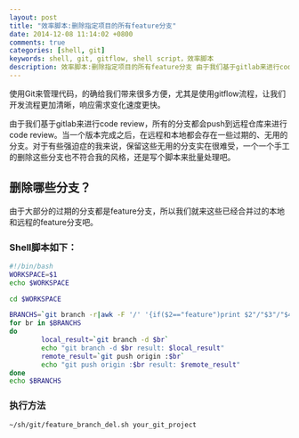 ```yaml
---
layout: post
title: "效率脚本:删除指定项目的所有feature分支"
date: 2014-12-08 11:14:02 +0800
comments: true
categories: [shell, git]
keywords: shell, git, gitflow, shell script，效率脚本
description: 效率脚本:删除指定项目的所有feature分支 由于我们基于gitlab来进行code review，所有的分支都会push到远程仓库来进行code review。当一个版本完成之后，在远程和本地都会存在一些过期的、无用的分支。对于有些强迫症的我来说，保留这些无用的分支实在很难受，一个一个手工的删除这些分支也不符合我的风格，还是写个脚本来批量处理吧。
---
```


使用Git来管理代码，的确给我们带来很多方便，尤其是使用gitflow流程，让我们开发流程更加清晰，响应需求变化速度更快。

由于我们基于gitlab来进行code review，所有的分支都会push到远程仓库来进行code review。当一个版本完成之后，在远程和本地都会存在一些过期的、无用的分支。对于有些强迫症的我来说，保留这些无用的分支实在很难受，一个一个手工的删除这些分支也不符合我的风格，还是写个脚本来批量处理吧。

## 删除哪些分支？

由于大部分的过期的分支都是feature分支，所以我们就来这些已经合并过的本地和远程的feature分支吧。

### Shell脚本如下：
``` bash
#!/bin/bash
WORKSPACE=$1
echo $WORKSPACE

cd $WORKSPACE

BRANCHS=`git branch -r|awk -F '/' '{if($2=="feature")print $2"/"$3"/"$4}'`
for br in $BRANCHS
do
        local_result=`git branch -d $br`
        echo "git branch -d $br result: $local_result"
        remote_result=`git push origin :$br`
        echo "git push origin :$br result: $remote_result"
done
echo $BRANCHS
```

### 执行方法
``` bash
~/sh/git/feature_branch_del.sh your_git_project
```

